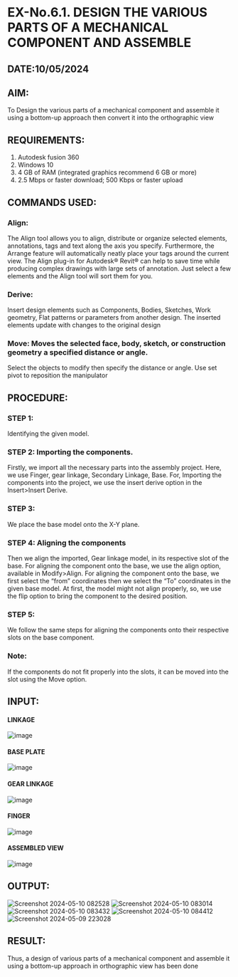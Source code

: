 # EX-No.6.1. DESIGN THE VARIOUS PARTS OF A MECHANICAL COMPONENT AND ASSEMBLE

## DATE:10/05/2024

## AIM: 
To Design the various parts of a mechanical component and assemble it using a bottom-up approach then convert it into the orthographic view

## REQUIREMENTS: 
1. Autodesk fusion 360
2. Windows 10
3. 4 GB of RAM (integrated graphics recommend 6 GB or more)
4. 2.5 Mbps or faster download; 500 Kbps or faster upload 

## COMMANDS USED:
### Align: 
The Align tool allows you to align, distribute or organize selected elements, annotations, tags and text along the axis you specify. Furthermore, the Arrange feature will automatically neatly place your tags around the current view.
The Align plug-in for Autodesk® Revit® can help to save time while producing complex drawings with large sets of annotation.
Just select a few elements and the Align tool will sort them for you.

### Derive:
Insert design elements such as Components, Bodies, Sketches, Work geometry, Flat patterns or parameters from another design.
The inserted elements update with changes to the original design

### Move: Moves the selected face, body, sketch, or construction geometry a specified distance or angle.
Select the objects to modify then specify the distance or angle. Use set pivot to reposition the manipulator

## PROCEDURE:
### STEP 1: 
 Identifying the given model.

### STEP 2: Importing the components.
Firstly, we import all the necessary parts into the assembly project. Here, we use Finger, gear linkage, Secondary Linkage, Base. For, Importing the components into the project, we use the insert derive option in the Insert>Insert Derive.

### STEP 3: 
We place the base model onto the X-Y plane.

### STEP 4: Aligning the components
Then we align the imported, Gear linkage model, in its respective slot of the base.
For aligning the component onto the base, we use the align option, available in Modify>Align.
For aligning the component onto the base, we first select the “from” coordinates then we select the “To” coordinates in the given base model. At first, the model might not align properly, so, we use the flip option to bring the component to the desired position.

### STEP 5: 
We follow the same steps for aligning the components onto their respective      slots on the base component.

### Note: 
If the components do not fit properly into the slots, it can be moved into the slot using the Move option.

## INPUT: 

#### LINKAGE
![image](https://user-images.githubusercontent.com/113594316/199413513-8fa5b9db-0546-49d0-ad4c-230b22984d3c.png)

#### BASE PLATE  
![image](https://user-images.githubusercontent.com/113594316/199413545-3b2fd515-6e27-4d28-9da3-c9ce20cb2a42.png)

#### GEAR LINKAGE
![image](https://user-images.githubusercontent.com/113594316/199413566-05708531-fc78-44c9-ab98-4f8a9066d318.png)

#### FINGER
![image](https://user-images.githubusercontent.com/113594316/199413594-5de9578e-5800-4e69-8c76-6a5749e31805.png)

#### ASSEMBLED VIEW
![image](https://user-images.githubusercontent.com/113594316/199413636-df0a61ce-964f-490d-9a16-e5986ebbf403.png)

## OUTPUT:
![Screenshot 2024-05-10 082528](https://github.com/Samakas/EX-No.6.1.-DESIGN-THE-VARIOUS-PARTS-OF-A-MECHANICAL-COMPONENT-AND-ASSEMBLE/assets/154731670/b78636ab-653b-4bc8-b2f1-b738e37fe6eb)
![Screenshot 2024-05-10 083014](https://github.com/Samakas/EX-No.6.1.-DESIGN-THE-VARIOUS-PARTS-OF-A-MECHANICAL-COMPONENT-AND-ASSEMBLE/assets/154731670/69a452a6-413d-4113-b29d-09e61fc94a53)
![Screenshot 2024-05-10 083432](https://github.com/Samakas/EX-No.6.1.-DESIGN-THE-VARIOUS-PARTS-OF-A-MECHANICAL-COMPONENT-AND-ASSEMBLE/assets/154731670/f484a9d0-db0b-4594-a016-8a9b8bcd71f0)
![Screenshot 2024-05-10 084412](https://github.com/Samakas/EX-No.6.1.-DESIGN-THE-VARIOUS-PARTS-OF-A-MECHANICAL-COMPONENT-AND-ASSEMBLE/assets/154731670/bcd8a4e2-0809-437a-8787-2961e086082b)
![Screenshot 2024-05-09 223028](https://github.com/Samakas/EX-No.6.1.-DESIGN-THE-VARIOUS-PARTS-OF-A-MECHANICAL-COMPONENT-AND-ASSEMBLE/assets/154731670/47991a53-5a7b-4e5f-80a5-a6f13f264151)

## RESULT:
Thus, a design of various parts of a mechanical component and assemble it using a bottom-up approach in orthographic view has been done
